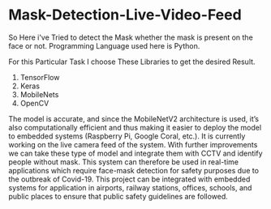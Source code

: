 # Mask-Detection-Live-Video-Feed


So Here i've Tried to detect the Mask whether the mask is present on the face or not.
Programming Language used here is Python.

For this Particular Task I choose These Libraries to get the desired Result.

1. TensorFlow
2. Keras
3. MobileNets
4. OpenCV

The model is accurate, and since the MobileNetV2 architecture is used, it’s also computationally efficient and thus making it easier to deploy the model to embedded systems (Raspberry Pi, Google Coral, etc.).
It is currently working on the live camera feed of the system. With further improvements we can take these type of model and integrate them with CCTV and identify people without mask.
This system can therefore be used in real-time applications which require face-mask detection for safety purposes due to the outbreak of Covid-19. This project can be integrated with embedded systems for application in airports, railway stations, offices, schools, and public places to ensure that public safety guidelines are followed.
